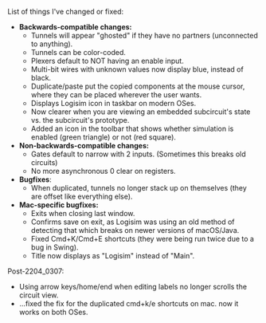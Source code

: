 List of things I've changed or fixed:

- **Backwards-compatible changes:**
	- Tunnels will appear "ghosted" if they have no partners (unconnected to anything).
	- Tunnels can be color-coded.
	- Plexers default to NOT having an enable input.
	- Multi-bit wires with unknown values now display blue, instead of black.
	- Duplicate/paste put the copied components at the mouse cursor, where they can be placed wherever the user wants.
	- Displays Logisim icon in taskbar on modern OSes.
	- Now clearer when you are viewing an embedded subcircuit's state vs. the subcircuit's prototype.
	- Added an icon in the toolbar that shows whether simulation is enabled (green triangle) or not (red square).
- **Non-backwards-compatible changes:**
	- Gates default to narrow with 2 inputs. (Sometimes this breaks old circuits)
	- No more asynchronous 0 clear on registers.
- **Bugfixes**:
	- When duplicated, tunnels no longer stack up on themselves (they are offset like everything else).
- **Mac-specific bugfixes:**
	- Exits when closing last window.
	- Confirms save on exit, as Logisim was using an old method of detecting that which breaks on newer versions of macOS/Java.
	- Fixed Cmd+K/Cmd+E shortcuts (they were being run twice due to a bug in Swing).
	- Title now displays as "Logisim" instead of "Main".

Post-2204_0307:

- Using arrow keys/home/end when editing labels no longer scrolls the circuit view.
- ...fixed the fix for the duplicated cmd+k/e shortcuts on mac. now it works on both OSes.